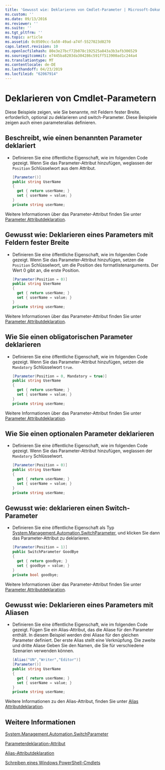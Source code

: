 ```yaml
---
title: 'Gewusst wie: Deklarieren von Cmdlet-Parameter | Microsoft-Dokumentation'
ms.custom: ''
ms.date: 09/13/2016
ms.reviewer: ''
ms.suite: ''
ms.tgt_pltfrm: ''
ms.topic: article
ms.assetid: 0c0509cc-5a50-49ad-a74f-5527023d0270
caps.latest.revision: 10
ms.openlocfilehash: 80e3e27bcf72b078c192525a843a3b3afb306529
ms.sourcegitcommit: e7445ba8203da304286c591ff513900ad1c244a4
ms.translationtype: MT
ms.contentlocale: de-DE
ms.lasthandoff: 04/23/2019
ms.locfileid: "62067914"
---
```

# <a name="how-to-declare-cmdlet-parameters"></a>Deklarieren von Cmdlet-Parametern

Diese Beispiele zeigen, wie Sie benannte, mit Feldern fester Breite, erforderlich, optional zu deklarieren und switch-Parameter. Diese Beispiele zeigen auch einen parameteralias definieren.

## <a name="how-to-declare-a-named-parameter"></a>Beschreibt, wie einen benannten Parameter deklariert

- Definieren Sie eine öffentliche Eigenschaft, wie im folgenden Code gezeigt. Wenn Sie das Parameter-Attribut hinzufügen, weglassen der `Position` Schlüsselwort aus dem Attribut.

    ```csharp
    [Parameter()]
    public string UserName
    {
      get { return userName; }
      set { userName = value; }
    }
    private string userName;
    ```

Weitere Informationen über das Parameter-Attribut finden Sie unter [Parameter Attributdeklaration](./parameter-attribute-declaration.md).

## <a name="how-to-declare-a-positional-parameter"></a>Gewusst wie: Deklarieren eines Parameters mit Feldern fester Breite

- Definieren Sie eine öffentliche Eigenschaft, wie im folgenden Code gezeigt. Wenn Sie das Parameter-Attribut hinzufügen, setzen die `Position` Schlüsselwort, um die Position des formatlistenarguments. Der Wert 0 gibt an, die erste Position.

    ```csharp
    [Parameter(Position = 0)]
    public string UserName
    {
      get { return userName; }
      set { userName = value; }
    }
    private string userName;
    ```

Weitere Informationen über das Parameter-Attribut finden Sie unter [Parameter Attributdeklaration](./parameter-attribute-declaration.md).

## <a name="how-to-declare-a-mandatory-parameter"></a>Wie Sie einen obligatorischen Parameter deklarieren

- Definieren Sie eine öffentliche Eigenschaft, wie im folgenden Code gezeigt. Wenn Sie das Parameter-Attribut hinzufügen, setzen die `Mandatory` Schlüsselwort `true`.

    ```csharp
    [Parameter(Position = 0, Mandatory = true)]
    public string UserName
    {
      get { return userName; }
      set { userName = value; }
    }
    private string userName;
    ```

Weitere Informationen über das Parameter-Attribut finden Sie unter [Parameter Attributdeklaration](./parameter-attribute-declaration.md).

## <a name="how-to-declare-an-optional-parameter"></a>Wie Sie einen optionalen Parameter deklarieren

- Definieren Sie eine öffentliche Eigenschaft, wie im folgenden Code gezeigt. Wenn Sie das Parameter-Attribut hinzufügen, weglassen der `Mandatory` Schlüsselwort.

    ```csharp
    [Parameter(Position = 0)]
    public string UserName
    {
      get { return userName; }
      set { userName = value; }
    }
    private string userName;
    ```

## <a name="how-to-declare-a-switch-parameter"></a>Gewusst wie: deklarieren einen Switch-Parameter

- Definieren Sie eine öffentliche Eigenschaft als Typ [System.Management.Automation.SwitchParameter](/dotnet/api/System.Management.Automation.SwitchParameter), und klicken Sie dann das Parameter-Attribut zu deklarieren.

    ```csharp
    [Parameter(Position = 1)]
    public SwitchParameter GoodBye
    {
      get { return goodbye; }
      set { goodbye = value; }
    }
    private bool goodbye;
    ```

Weitere Informationen über das Parameter-Attribut finden Sie unter [Parameter Attributdeklaration](./parameter-attribute-declaration.md).

## <a name="how-to-declare-a-parameter-with-aliases"></a>Gewusst wie: Deklarieren eines Parameters mit Aliasen

- Definieren Sie eine öffentliche Eigenschaft, wie im folgenden Code gezeigt. Fügen Sie ein Alias-Attribut, das die Aliase für den Parameter enthält. In diesem Beispiel werden drei Aliase für den gleichen Parameter definiert. Der erste Alias stellt eine Verknüpfung. Die zweite und dritte Aliase Geben Sie den Namen, die Sie für verschiedene Szenarien verwenden können.

    ```csharp
    [Alias("UN","Writer","Editor")]
    [Parameter()]
    public string UserName
    {
      get { return userName; }
      set { userName = value; }
    }
    private string userName;
    ```

Weitere Informationen zu den Alias-Attribut, finden Sie unter [Alias Attributdeklaration](./alias-attribute-declaration.md).

## <a name="see-also"></a>Weitere Informationen

[System.Management.Automation.SwitchParameter](/dotnet/api/System.Management.Automation.SwitchParameter)

[Parameterdeklaration-Attribut](./parameter-attribute-declaration.md)

[Alias-Attributdeklaration](./alias-attribute-declaration.md)

[Schreiben eines Windows PowerShell-Cmdlets](./writing-a-windows-powershell-cmdlet.md)
